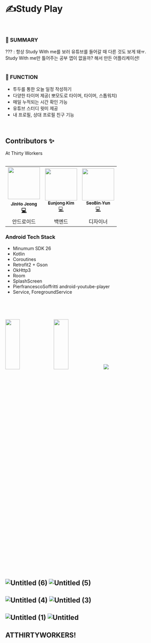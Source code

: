 # ✍Study Play   
<br>

### 🌈 SUMMARY

??? : 항상 Study With me를 보러 유튜브를 들어갈 때 다른 것도 보게 돼ㅠ.<br>
Study With me만 틀어주는 공부 앱이 없을까? 해서 만든 어플리케이션! 
<br>
<br>
### 🌈 FUNCTION
- 투두를 통한 오늘 일정 작성하기 
- 다양한 타이머 제공( 뽀모도로 타이머, 타이머, 스톱워치)
- 매일 누적되는 시간 확인 가능
- 유튜브 스터디 윗미 제공 
- 내 프로필, 상대 프로필 친구 기능
<br>

## Contributors ✨

At Thirty Workers 
<!-- ALL-CONTRIBUTORS-LIST:START - Do not remove or modify this section -->
<!-- prettier-ignore-start -->
<!-- markdownlint-disable -->
<table>

<table>
  <tr>
    <td align="center"><a href="http://github.com/jeongjaino"><img src="https://avatars.githubusercontent.com/u/77484719?v=4" width="100px;" alt=""/><br /><sub><b>JinHo Jeong</sub></a><br /><a href="http://github.com/jeongjaino" title="Code">💻</a></td>
    <td align="center"><a href="https://github.com/enjoy301"><img src="https://avatars.githubusercontent.com/u/17642762?v=4" width="100px;" alt=""/><br /><sub><b>Eunjong Kim</b></sub></a><br /><a href="http://github.com/enjoy301" title="Code">💻</a></td>
    <td align="center"><a href="https://github.com/plumplum01"><img src="https://avatars.githubusercontent.com/u/90919127?v=4" width="100px;" at=""/><br /><sub><b>SeoBin Yun</b></sub></a><br /><a href="http://github.com/plumplum01" title="Code">💻</a></td>
  </tr>
    <tr>
    <td align="center">안드로이드</td>
    <td align="center">백엔드</td>
    <td align="center">디자이너</td>

  </tr>
</table>


### Android Tech Stack
- Minumum SDK 26
- Kotlin
- Coroutines
- Retrofit2 + Gson
- OkHttp3
- Room
- SplashScreen
- PierfrancescoSoffritti android-youtube-player
- Service, ForegroundService
<br>
<br>


<img src="https://user-images.githubusercontent.com/77484719/196679553-b5caca82-86b5-42ae-982a-4099b31a860d.png" width="30%" height="20%"/><img src="https://user-images.githubusercontent.com/77484719/196679797-6dc2a199-7e9d-4a46-8e02-f14c50e6c38d.png" width="30%" height="20%"/> <img src="https://user-images.githubusercontent.com/77484719/196684611-1ba3b408-c781-4cec-acdd-af81a96f3bef.png"/>
---
![Untitled (6)](https://user-images.githubusercontent.com/77484719/196684629-cc179e32-268b-4b3a-b718-007f3d7e4869.png)
![Untitled (5)](https://user-images.githubusercontent.com/77484719/196684638-23d11b4f-2f22-4e57-90e2-05d2ba7decc6.png)
---
![Untitled (4)](https://user-images.githubusercontent.com/77484719/196684653-184665e3-3268-45e1-85e4-a37e1b25e748.png)
![Untitled (3)](https://user-images.githubusercontent.com/77484719/196684659-800d6555-708d-4061-b180-7c6c0d02f588.png)
---
![Untitled (1)](https://user-images.githubusercontent.com/77484719/196684677-9dcfdf5c-081e-4378-9d9e-c1a9604fbae7.png)
![Untitled](https://user-images.githubusercontent.com/77484719/196684683-54eac74b-1a3a-433d-ae0f-cad1921cbfed.png)
---

## ATTHIRTYWORKERS!


